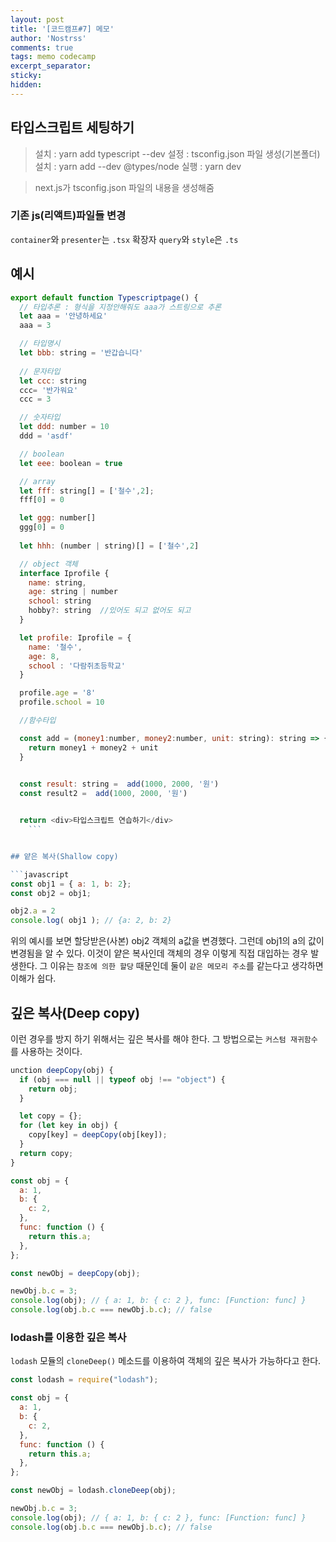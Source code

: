 ```yaml
---
layout: post
title: '[코드캠프#7] 메모'
author: 'Nostrss'
comments: true
tags: memo codecamp
excerpt_separator:
sticky:
hidden:
---
```


## 타입스크립트 세팅하기

>설치 : yarn add typescript --dev
>설정 : tsconfig.json 파일 생성(기본폴더)
>설치 : yarn add --dev @types/node
>실행 : yarn dev 

> next.js가 tsconfig.json 파일의 내용을 생성해줌 

### 기존 js(리액트)파일들 변경
`container`와 `presenter`는 `.tsx` 확장자
`query`와 `style`은 `.ts`


## 예시
```javascript
export default function Typescriptpage() {
  // 타입추론 : 형식을 지정안해줘도 aaa가 스트링으로 추론
  let aaa = '안녕하세요'
  aaa = 3

  // 타입명시
  let bbb: string = '반갑습니다'
  
  // 문자타입
  let ccc: string
  ccc= '반가워요'
  ccc = 3

  // 숫자타입
  let ddd: number = 10
  ddd = 'asdf'

  // boolean
  let eee: boolean = true

  // array
  let fff: string[] = ['철수',2];
  fff[0] = 0

  let ggg: number[]
  ggg[0] = 0
  
  let hhh: (number | string)[] = ['철수',2]

  // object 객체
  interface Iprofile {
    name: string,
    age: string | number
    school: string
    hobby?: string  //있어도 되고 없어도 되고
  }

  let profile: Iprofile = {
    name: '철수',
    age: 8,
    school : '다람쥐초등학교'
  }

  profile.age = '8'
  profile.school = 10

  //함수타입

  const add = (money1:number, money2:number, unit: string): string => { 
    return money1 + money2 + unit
  }

  
  const result: string =  add(1000, 2000, '원')
  const result2 =  add(1000, 2000, '원')


  return <div>타입스크립트 연습하기</div>
	```


## 얕은 복사(Shallow copy)

```javascript
const obj1 = { a: 1, b: 2};
const obj2 = obj1;

obj2.a = 2
console.log( obj1 ); // {a: 2, b: 2}
```

위의 예시를 보면 할당받은(사본) obj2 객체의 a값을 변경했다.
그런데 obj1의 a의 값이 변경됨을 알 수 있다. 
이것이 얕은 복사인데 객체의 경우 이렇게 직접 대입하는 경우 발생한다.
그 이유는 `참조에 의한 할당` 때문인데 둘이 `같은 메모리 주소`를 같는다고 생각하면 이해가 쉽다.

## 깊은 복사(Deep copy)
이런 경우를 방지 하기 위해서는 깊은 복사를 해야 한다.
그 방법으로는 `커스텀 재귀함수`를 사용하는 것이다.

```javascript
unction deepCopy(obj) {
  if (obj === null || typeof obj !== "object") {
    return obj;
  }

  let copy = {};
  for (let key in obj) {
    copy[key] = deepCopy(obj[key]);
  }
  return copy;
}

const obj = {
  a: 1,
  b: {
    c: 2,
  },
  func: function () {
    return this.a;
  },
};

const newObj = deepCopy(obj);

newObj.b.c = 3;
console.log(obj); // { a: 1, b: { c: 2 }, func: [Function: func] }
console.log(obj.b.c === newObj.b.c); // false
```

### lodash를 이용한 깊은 복사
`lodash` 모듈의 `cloneDeep()` 메소드를 이용하여 객체의 깊은 복사가 가능하다고 한다.

```javascript
const lodash = require("lodash");

const obj = {
  a: 1,
  b: {
    c: 2,
  },
  func: function () {
    return this.a;
  },
};

const newObj = lodash.cloneDeep(obj);

newObj.b.c = 3;
console.log(obj); // { a: 1, b: { c: 2 }, func: [Function: func] }
console.log(obj.b.c === newObj.b.c); // false
```

